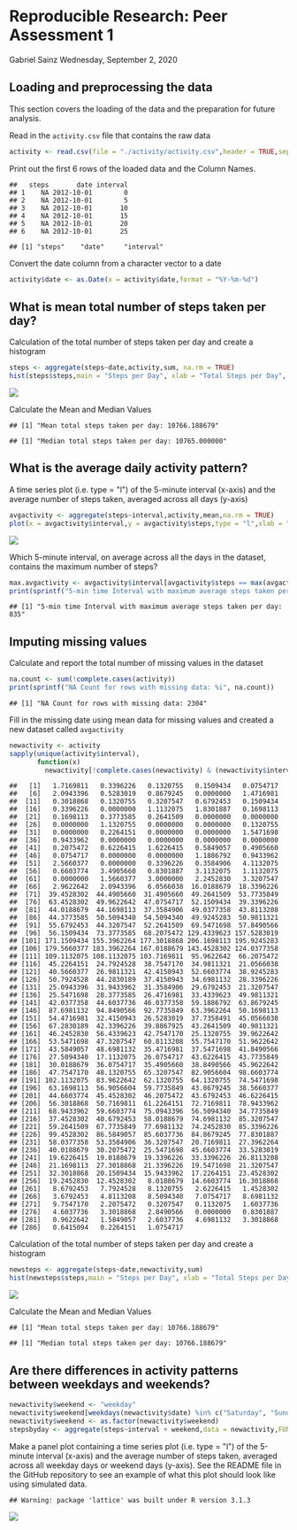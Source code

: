 # Reproducible Research: Peer Assessment 1
Gabriel Sainz 
Wednesday, September 2, 2020

## Loading and preprocessing the data

This section covers the loading of the data and the preparation for future analysis.




Read in the `activity.csv` file that contains the raw data


```r
activity <- read.csv(file = "./activity/activity.csv",header = TRUE,sep = ",")
```

Print out the first 6 rows of the loaded data and the Column Names.


```
##   steps       date interval
## 1    NA 2012-10-01        0
## 2    NA 2012-10-01        5
## 3    NA 2012-10-01       10
## 4    NA 2012-10-01       15
## 5    NA 2012-10-01       20
## 6    NA 2012-10-01       25
```

```
## [1] "steps"    "date"     "interval"
```

Convert the date column from a character vector to a date


```r
activity$date <- as.Date(x = activity$date,format = "%Y-%m-%d")
```

## What is mean total number of steps taken per day?

Calculation of the total number of steps taken per day and create a histogram


```r
steps <- aggregate(steps~date,activity,sum, na.rm = TRUE)
hist(steps$steps,main = "Steps per Day", xlab = "Total Steps per Day", ylab = "Number of Days", col = "blue")
```

![](PA1_template_files/figure-html/Total_Steps_per_Day-1.png) 

Calculate the Mean and Median Values


```
## [1] "Mean total steps taken per day: 10766.188679"
```

```
## [1] "Median total steps taken per day: 10765.000000"
```

## What is the average daily activity pattern?

A time series plot (i.e. type = "l") of the 5-minute interval (x-axis) and the average number of steps taken, averaged across all days (y-axis)


```r
avgactivity <- aggregate(steps~interval,activity,mean,na.rm = TRUE)
plot(x = avgactivity$interval,y = avgactivity$steps,type = "l",xlab = "5 Minute Interval", ylab = "Average Number of Steps",main = "Average Daily Activity Planner")
```

![](PA1_template_files/figure-html/Avg_Daily_Activity_Pattern-1.png) 


Which 5-minute interval, on average across all the days in the dataset, contains the maximum number of steps?


```r
max.avgactivity <- avgactivity$interval[avgactivity$steps == max(avgactivity$steps)]
print(sprintf("5-min time Interval with maximum average steps taken per day: %i",max.avgactivity))
```

```
## [1] "5-min time Interval with maximum average steps taken per day: 835"
```


## Imputing missing values

Calculate and report the total number of missing values in the dataset


```r
na.count <- sum(!complete.cases(activity))
print(sprintf("NA Count for rows with missing data: %i", na.count))
```

```
## [1] "NA Count for rows with missing data: 2304"
```

Fill in the missing date using mean data for missing values and created a new dataset called `avgactivity`


```r
newactivity <- activity
sapply(unique(activity$interval),
       function(x)
         newactivity[!complete.cases(newactivity) & (newactivity$interval == x),1] <<- avgactivity$steps[avgactivity$interval == x])
```

```
##   [1]   1.7169811   0.3396226   0.1320755   0.1509434   0.0754717
##   [6]   2.0943396   0.5283019   0.8679245   0.0000000   1.4716981
##  [11]   0.3018868   0.1320755   0.3207547   0.6792453   0.1509434
##  [16]   0.3396226   0.0000000   1.1132075   1.8301887   0.1698113
##  [21]   0.1698113   0.3773585   0.2641509   0.0000000   0.0000000
##  [26]   0.0000000   1.1320755   0.0000000   0.0000000   0.1320755
##  [31]   0.0000000   0.2264151   0.0000000   0.0000000   1.5471698
##  [36]   0.9433962   0.0000000   0.0000000   0.0000000   0.0000000
##  [41]   0.2075472   0.6226415   1.6226415   0.5849057   0.4905660
##  [46]   0.0754717   0.0000000   0.0000000   1.1886792   0.9433962
##  [51]   2.5660377   0.0000000   0.3396226   0.3584906   4.1132075
##  [56]   0.6603774   3.4905660   0.8301887   3.1132075   1.1132075
##  [61]   0.0000000   1.5660377   3.0000000   2.2452830   3.3207547
##  [66]   2.9622642   2.0943396   6.0566038  16.0188679  18.3396226
##  [71]  39.4528302  44.4905660  31.4905660  49.2641509  53.7735849
##  [76]  63.4528302  49.9622642  47.0754717  52.1509434  39.3396226
##  [81]  44.0188679  44.1698113  37.3584906  49.0377358  43.8113208
##  [86]  44.3773585  50.5094340  54.5094340  49.9245283  50.9811321
##  [91]  55.6792453  44.3207547  52.2641509  69.5471698  57.8490566
##  [96]  56.1509434  73.3773585  68.2075472 129.4339623 157.5283019
## [101] 171.1509434 155.3962264 177.3018868 206.1698113 195.9245283
## [106] 179.5660377 183.3962264 167.0188679 143.4528302 124.0377358
## [111] 109.1132075 108.1132075 103.7169811  95.9622642  66.2075472
## [116]  45.2264151  24.7924528  38.7547170  34.9811321  21.0566038
## [121]  40.5660377  26.9811321  42.4150943  52.6603774  38.9245283
## [126]  50.7924528  44.2830189  37.4150943  34.6981132  28.3396226
## [131]  25.0943396  31.9433962  31.3584906  29.6792453  21.3207547
## [136]  25.5471698  28.3773585  26.4716981  33.4339623  49.9811321
## [141]  42.0377358  44.6037736  46.0377358  59.1886792  63.8679245
## [146]  87.6981132  94.8490566  92.7735849  63.3962264  50.1698113
## [151]  54.4716981  32.4150943  26.5283019  37.7358491  45.0566038
## [156]  67.2830189  42.3396226  39.8867925  43.2641509  40.9811321
## [161]  46.2452830  56.4339623  42.7547170  25.1320755  39.9622642
## [166]  53.5471698  47.3207547  60.8113208  55.7547170  51.9622642
## [171]  43.5849057  48.6981132  35.4716981  37.5471698  41.8490566
## [176]  27.5094340  17.1132075  26.0754717  43.6226415  43.7735849
## [181]  30.0188679  36.0754717  35.4905660  38.8490566  45.9622642
## [186]  47.7547170  48.1320755  65.3207547  82.9056604  98.6603774
## [191] 102.1132075  83.9622642  62.1320755  64.1320755  74.5471698
## [196]  63.1698113  56.9056604  59.7735849  43.8679245  38.5660377
## [201]  44.6603774  45.4528302  46.2075472  43.6792453  46.6226415
## [206]  56.3018868  50.7169811  61.2264151  72.7169811  78.9433962
## [211]  68.9433962  59.6603774  75.0943396  56.5094340  34.7735849
## [216]  37.4528302  40.6792453  58.0188679  74.6981132  85.3207547
## [221]  59.2641509  67.7735849  77.6981132  74.2452830  85.3396226
## [226]  99.4528302  86.5849057  85.6037736  84.8679245  77.8301887
## [231]  58.0377358  53.3584906  36.3207547  20.7169811  27.3962264
## [236]  40.0188679  30.2075472  25.5471698  45.6603774  33.5283019
## [241]  19.6226415  19.0188679  19.3396226  33.3396226  26.8113208
## [246]  21.1698113  27.3018868  21.3396226  19.5471698  21.3207547
## [251]  32.3018868  20.1509434  15.9433962  17.2264151  23.4528302
## [256]  19.2452830  12.4528302   8.0188679  14.6603774  16.3018868
## [261]   8.6792453   7.7924528   8.1320755   2.6226415   1.4528302
## [266]   3.6792453   4.8113208   8.5094340   7.0754717   8.6981132
## [271]   9.7547170   2.2075472   0.3207547   0.1132075   1.6037736
## [276]   4.6037736   3.3018868   2.8490566   0.0000000   0.8301887
## [281]   0.9622642   1.5849057   2.6037736   4.6981132   3.3018868
## [286]   0.6415094   0.2264151   1.0754717
```

Calculation of the total number of steps taken per day and create a histogram


```r
newsteps <- aggregate(steps~date,newactivity,sum)
hist(newsteps$steps,main = "Steps per Day", xlab = "Total Steps per Day", ylab = "Number of Days", col = "blue")
```

![](PA1_template_files/figure-html/Total_Steps_per_Day_Filled-1.png) 

Calculate the Mean and Median Values


```
## [1] "Mean total steps taken per day: 10766.188679"
```

```
## [1] "Median total steps taken per day: 10766.188679"
```

## Are there differences in activity patterns between weekdays and weekends?


```r
newactivity$weekend <- "weekday"
newactivity$weekend[weekdays(newactivity$date) %in% c("Saturday", "Sunday")] <- "weekend"
newactivity$weekend <- as.factor(newactivity$weekend)
stepsbyday <- aggregate(steps~interval + weekend,data = newactivity,FUN = mean)
```

Make a panel plot containing a time series plot (i.e. type = "l") of the 5-minute interval (x-axis) and the average number of steps taken, averaged across all weekday days or weekend days (y-axis). See the README file in the GitHub repository to see an example of what this plot should look like using simulated data.



```
## Warning: package 'lattice' was built under R version 3.1.3
```

![](PA1_template_files/figure-html/Weekday_Plot-1.png) 
